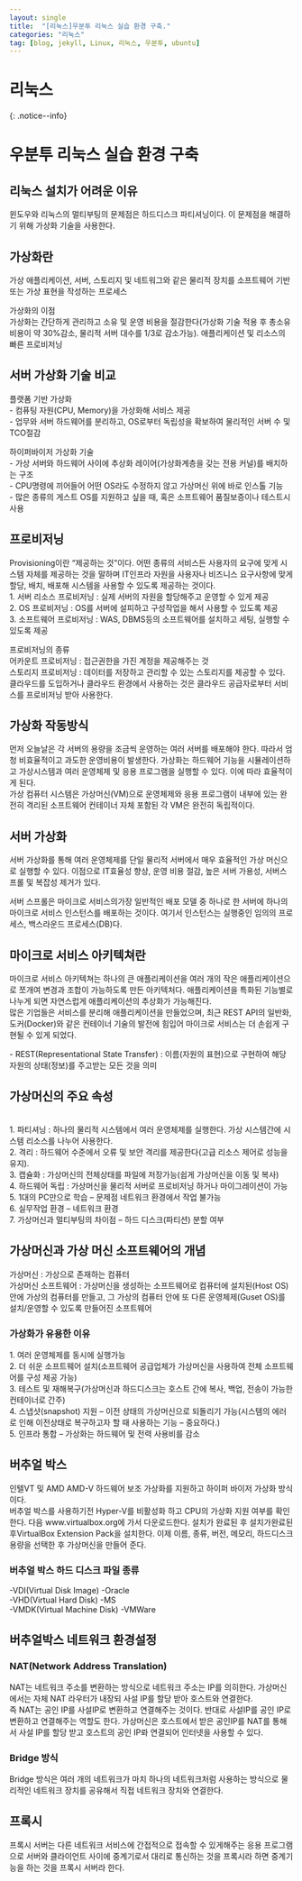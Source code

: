 ```yaml
---
layout: single
title:  "[리눅스]우분투 리눅스 실습 환경 구축."
categories: "리눅스"
tag: [blog, jekyll, Linux, 리눅스, 우분투, ubuntu]
---
```

# 리눅스
{: .notice--info}

# 우분투 리눅스 실습 환경 구축

## 리눅스 설치가 어려운 이유
<p>윈도우와 리눅스의 멀티부팅의 문제점은 하드디스크 파티셔닝이다. 이 문제점을 해결하기 위해 가상화 기술을 사용한다.</p>

## 가상화란
<p>가상 애플리케이션, 서버, 스토리지 및 네트워그와 같은 물리적 장치를 소프트웨어 기반 또는 가상 표현을 작성하는 프로세스</p>
<p>가상화의 이점
<br>가상화는 간단하게 관리하고 소유 및 운영 비용을 절감한다(가상화 기술 적용 후 총소유비용이 약 30%감소, 물리적 서버 대수를 1/3로 감소가능). 애플리케이션 및 리소스의 빠른 프로비저닝</p>

## 서버 가상화 기술 비교
<p>플랫폼 기반 가상화
<br>- 컴퓨팅 자원(CPU, Memory)을 가상화해 서비스 제공
<br>- 업무와 서버 하드웨어를 분리하고, OS로부터 독립성을 확보하여 물리적인 서버 수 및 TCO절감</p>
<p>하이퍼바이저 가상화 기술
<br>- 가상 서버와 하드웨어 사이에 추상화 레이어(가상화계층을 갖는 전용 커널)를 배치하는 구조
<br>- CPU명령에 끼어들어 어떤 OS라도 수정하지 않고 가상머신 위에 바로 인스톨 기능
<br>- 많은 종류의 게스트 OS를 지원하고 싶을 때, 혹은 소프트웨어 품질보증이나 테스트시 사용</p>

## 프로비저닝
<p>Provisioning이란 “제공하는 것”이다. 어떤 종류의 서비스든 사용자의 요구에 맞게 시스템 자체를 제공하는 것을 말하며 IT인프라 자원을 사용자나 비즈니스 요구사항에 맞게 할당, 배치, 배포해 시스템을 사용할 수 있도록 제공하는 것이다.
<br>1. 서버 리소스 프로비저닝 : 실제 서버의 자원을 할당해주고 운영할 수 있게 제공
<br>2. OS 프로비저닝 : OS를 서버에 설피하고 구성작업을 해서 사용할 수 있도록 제공
<br>3. 소프트웨어 프로비저닝 : WAS, DBMS등의 소프트웨어를 설치하고 세팅, 실행할 수 있도록 제공</p>
<p>프로비저닝의 종류
<br>어카운트 프로비저닝 : 접근권한을 가진 계정을 제공해주는 것
<br>스토리지 프로비저닝 : 데이터를 저장하고 관리할 수 있는 스토리지를 제공할 수 있다.
<br>클라우드를 도입하거나 클라우드 환경에서 사용하는 것은 클라우드 공급자로부터 서비스를 프로비저닝 받아 사용한다.</p>

## 가상화 작동방식
<p>먼저 오늘날은 각 서버의 용량을 조금씩 운영하는 여러 서버를 배포해야 한다. 따라서 엄청 비효율적이고 과도한 운영비용이 발생한다. 가상화는 하드웨어 기능을 시뮬레이션하고 가상시스템과 여러 운영체제 및 응용 프로그램을 실행할 수 있다. 이에 따라 효율적이게 된다.
<br>가상 컴퓨터 시스템은 가상머신(VM)으로 운영체제와 응용 프로그램이 내부에 있는 완전히 격리된 소프트웨어 컨테이너 자체 포함된 각 VM은 완전히 독립적이다.</p>

## 서버 가상화
<p>서버 가상화를 통해 여러 운영체제를 단일 물리적 서버에서 매우 효율적인 가상 머신으로 실행할 수 있다. 이점으로 IT효율성 향상, 운영 비용 절감, 높은 서버 가용성, 서버스프롤 및 복잡성 제거가 있다.</p>
<p>서버 스프롤은 마이크로 서비스의가장 일반적인 배포 모델 중 하나로 한 서버에 하나의 마이크로 서비스 인스턴스를 배포하는 것이다. 여기서 인스턴스는 실행중인 임의의 프로세스, 백스라운드 프로세스(DB)다.</p>

## 마이크로 서비스 아키텍쳐란
<p>마이크로 서비스 아키텍쳐는 하나의 큰 애플리케이션을 여러 개의 작은 애플리케이션으로 쪼개여 변경과 조합이 가능하도록 만든 아키텍처다. 애플리케이션을 특화된 기능별로 나누게 되면 자연스럽게 애플리케이션의 추상화가 가능해진다.
<br>많은 기업들은 서비스를 분리해 애플리케이션을 만들었으며, 최근 REST API의 일반화, 도커(Docker)와 같은 컨테이너 기술의 발전에 힘입어 마이크로 서비스는 더 손쉽게 구현될 수 있게 되었다.</p>
<p> - REST(Representational State Transfer) : 이름(자원의 표현)으로 구현하여 해당 자원의 상태(정보)를 주고받는 모든 것을 의미</p>

## 가상머신의 주요 속성
<br>1. 파티셔닝 : 하나의 물리적 시스템에서 여러 운영체제를 실행한다. 가상 시스템간에 시스템 리소스를 나누어 사용한다.
<br>2. 격리 : 하드웨어 수준에서 오류 및 보안 격리를 제공한다(고급 리소스 제어로 성능을 유지).
<br>3. 캡슐화 : 가상머신의 전체상태를 파일에 저장가능(쉽게 가상머신을 이동 및 복사)
<br>4. 하드웨어 독립 : 가상머신을 물리적 서버로 프로비저닝 하거나 마이그레이션이 가능
<br>5. 1대의 PC만으로 학습 – 문제점 네트워크 환경에서 작업 불가능
<br>6. 실무작업 환경 – 네트워크 환경
<br>7. 가상머신과 멀티부팅의 차이점 – 하드 디스크(파티션) 분할 여부

## 가상머신과 가상 머신 소프트웨어의 개념
<p>가상머신 : 가상으로 존재하는 컴퓨터
<br>가상머신 소프트웨어 : 가상머신을 생성하는 소프트웨어로 컴퓨터에 설치된(Host OS)안에 가상의 컴퓨터를 만들고, 그 가상의 컴퓨터 안에 또 다른 운영체제(Guset OS)를 설치/운영할 수 있도록 만들어진 소프트웨어</p>

### 가상화가 유용한 이유
<p>1. 여러 운영체제를 동시에 실행가능
<br>2. 더 쉬운 소프트웨어 설치(소프트웨어 공급업체가 가상머신을 사용하여 전체 소프트웨어를 구성 제공 가능)
<br>3. 테스트 및 재해복구(가상머신과 하드디스크는 호스트 간에 복사, 백업, 전송이 가능한 컨테이너로 간주)
<br>4. 스냅샷(snapshot) 지원 – 이전 상태의 가상머신으로 되돌리기 가능(시스템의 에러로 인해 이전상태로 복구하고자 할 때 사용하는 기능 – 중요하다.)
<br>5. 인프라 통합 – 가상화는 하드웨어 및 전력 사용비를 감소</p>

## 버추얼 박스
<p>인텔VT 및 AMD AMD-V 하드웨어 보조 가상화를 지원하고 하이퍼 바이저 가상화 방식이다.
<br>버추얼 박스를 사용하기전 Hyper-V를 비활성화 하고 CPU의 가상화 지원 여부를 확인한다. 다음 www.virtualbox.org에 가서 다운로드한다. 설치가 완료된 후 설치가완료된후VirtualBox Extension Pack을 설치한다. 이제 이름, 종류, 버전, 메모리, 하드디스크 용량을 선택한 후 가상머신을 만들어 준다.</p>

### 버추얼 박스 하드 디스크 파일 종류
<p>-VDI(Virtual Disk Image) -Oracle
<br>-VHD(Virtual Hard Disk) -MS
<br>-VMDK(Virtual Machine Disk) -VMWare</p>

## 버추얼박스 네트워크 환경설정
### NAT(Network Address Translation)
<p>NAT는 네트워크 주소를 변환하는 방식으로 네트워크 주소는 IP를 의히한다. 가상머신에서는 자체 NAT 라우터가 내장되 사설 IP를 할당 받아 호스트와 연결한다.
<br>즉 NAT는 공인 IP를 사설IP로 변환하고 연결해주는 것이다. 반대로 사설IP를 공인 IP로 변환하고 연결해주는 역할도 한다. 가상머신은 호스트에서 받은 공인IP를 NAT를 통해서 사설 IP를 할당 받고 호스트의 공인 IP롸 연결되어 인터넷을 사용할 수 있다.</p>
 
### Bridge 방식
<p>Bridge 방식은 여러 개의 네트워크가 마치 하나의 네트워크처럼 사용하는 방식으로 물리적인 네트워크 장치를 공유해서 직접 네트워크 장치와 연결한다.</p>
 
## 프록시
<p>프록시 서버는 다른 네트워크 서비스에 간접적으로 접속할 수 있게해주는 응용 프로그램으로 서버와 클라이언트 사이에 중계기로서 대리로 통신하는 것을 프록시라 하면 중계기능을 하는 것을 프록시 서버라 한다.</p>

